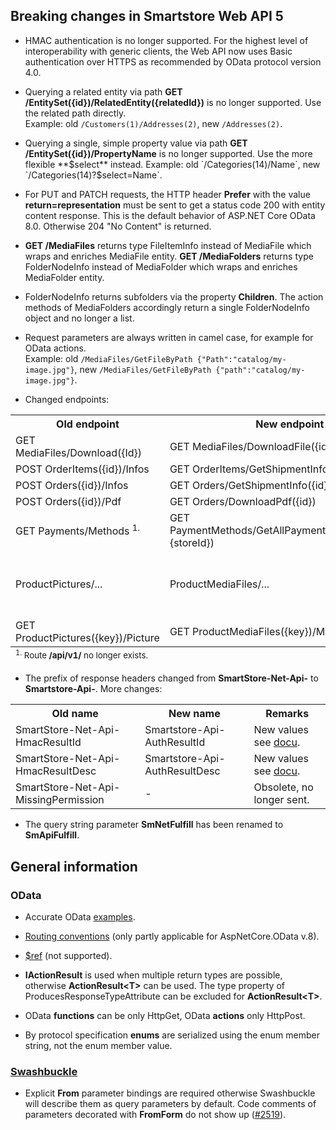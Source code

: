 ﻿## Breaking changes in Smartstore Web API 5

- HMAC authentication is no longer supported. For the highest level of interoperability with generic clients, the Web API now uses Basic authentication over HTTPS 
as recommended by OData protocol version 4.0.

- Querying a related entity via path **GET /EntitySet(&lcub;id&rcub;)/RelatedEntity(&lcub;relatedId&rcub;)** is no longer supported. Use the related path directly.  
 Example: old `/Customers(1)/Addresses(2)`, new `/Addresses(2)`.

- Querying a single, simple property value via path **GET /EntitySet(&lcub;id&rcub;)/PropertyName** is no longer supported. Use the more flexible **$select** instead.  
Example: old `/Categories(14)/Name`, new `/Categories(14)?$select=Name`.

- For PUT and PATCH requests, the HTTP header **Prefer** with the value **return=representation** must be sent to get a 
status code 200 with entity content response. This is the default behavior of ASP.NET Core OData 8.0. Otherwise 204 "No Content" is returned.

- **GET /MediaFiles** returns type FileItemInfo instead of MediaFile which wraps and enriches MediaFile entity. 
**GET /MediaFolders** returns type FolderNodeInfo instead of MediaFolder which wraps and enriches MediaFolder entity.

- FolderNodeInfo returns subfolders via the property **Children**. The action methods of MediaFolders 
accordingly return a single FolderNodeInfo object and no longer a list.

- Request parameters are always written in camel case, for example for OData actions.    
Example: old `/MediaFiles/GetFileByPath {"Path":"catalog/my-image.jpg"}`, new `/MediaFiles/GetFileByPath {"path":"catalog/my-image.jpg"}`.

- Changed endpoints:
<table>
<tbody>
    <tr>
        <th>Old endpoint</th>
        <th>New endpoint</th>
        <th>Remarks</th>
    </tr>
    <tr>
        <td>GET MediaFiles/Download({Id})</td>
        <td>GET MediaFiles/DownloadFile({id})</td>
        <td></td>
    </tr>
    <tr>
        <td>POST OrderItems({id})/Infos</td>
        <td>GET OrderItems/GetShipmentInfo({id})</td>
        <td></td>
    </tr>
    <tr>
        <td>POST Orders({id})/Infos</td>
        <td>GET Orders/GetShipmentInfo({id})</td>
        <td></td>
    </tr>
    <tr>
        <td>POST Orders({id})/Pdf</td>
        <td>GET Orders/DownloadPdf({id})</td>
        <td></td>
    </tr>
    <tr>
        <td>GET Payments/Methods <sup>1.</sup></td>
        <td>GET PaymentMethods/GetAllPaymentMethods({active},{storeId})</td>
        <td>New method.</td>
    </tr>
    <tr>
        <td>ProductPictures/...</td>
        <td>ProductMediaFiles/...</td>
        <td>The controller name has changed.</td>
    </tr>
    <tr>
        <td>GET ProductPictures({key})/Picture</td>
        <td>GET ProductMediaFiles({key})/MediaFile</td>
        <td></td>
    </tr>
</tbody>
<tfoot>
    <tr>
        <td colspan="3">
            <small>
                <sup>1.</sup> Route <strong>/api/v1/</strong> no longer exists.
            </small>
        </td>
    </tr>
</tfoot>
</table>

- The prefix of response headers changed from **SmartStore-Net-Api-** to **Smartstore-Api-**. More changes:
<table>
    <tr>
        <th>Old name</th>
        <th>New name</th>
        <th>Remarks</th>
    </tr>
    <tr>
        <td>SmartStore-Net-Api-HmacResultId</td>
        <td>Smartstore-Api-AuthResultId</td>
        <td>New values see <a href="https://smartstore.atlassian.net/wiki/spaces/SMNET50/pages/1956121714/Web+API">docu</a>.</td>
    </tr>
    <tr>
        <td>SmartStore-Net-Api-HmacResultDesc</td>
        <td>Smartstore-Api-AuthResultDesc</td>
        <td>New values see <a href="https://smartstore.atlassian.net/wiki/spaces/SMNET50/pages/1956121714/Web+API">docu</a>.</td>
    </tr>
    <tr>
        <td>SmartStore-Net-Api-MissingPermission</td>
        <td>-</td>
        <td>Obsolete, no longer sent.</td>
    </tr>
</table>

- The query string parameter **SmNetFulfill** has been renamed to **SmApiFulfill**.

## General information
### OData
- Accurate OData <a href="https://github.com/dotnet/aspnet-api-versioning/tree/93bd8dc7582ec14c8ec97997c01cfe297b085e17/examples/AspNetCore/OData">examples</a>.
- <a href="https://learn.microsoft.com/en-us/odata/webapi/built-in-routing-conventions">Routing conventions</a> (only partly applicable for AspNetCore.OData v.8).
- <a href="https://learn.microsoft.com/en-us/aspnet/web-api/overview/odata-support-in-aspnet-web-api/odata-v4/entity-relations-in-odata-v4#creating-a-relationship-between-entities">$ref</a> (not supported).

- **IActionResult** is used when multiple return types are possible, otherwise **ActionResult&lt;T&gt;** can be used. 
The type property of ProducesResponseTypeAttribute can be excluded for **ActionResult&lt;T&gt;**.

- OData **functions** can be only HttpGet, OData **actions** only HttpPost.

- By protocol specification **enums** are serialized using the enum member string, not the enum member value.

### <a href="https://github.com/domaindrivendev/Swashbuckle.AspNetCore">Swashbuckle</a>
- Explicit **From** parameter bindings are required otherwise Swashbuckle will describe them as query parameters by default.
Code comments of parameters decorated with **FromForm** do not show up (<a href="https://github.com/domaindrivendev/Swashbuckle.AspNetCore/issues/2519">#2519</a>).
